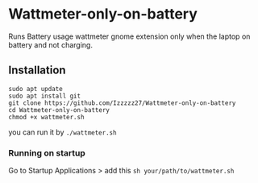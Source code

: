 # Wattmeter-only-on-battery
Runs Battery usage wattmeter gnome extension only when the laptop on battery and not charging.
## Installation
```
sudo apt update
sudo apt install git
git clone https://github.com/Izzzzz27/Wattmeter-only-on-battery
cd Wattmeter-only-on-battery
chmod +x wattmeter.sh
```
you can run it by ```./wattmeter.sh```

### Running on startup

Go to Startup Applications > add this ```sh your/path/to/wattmeter.sh```
